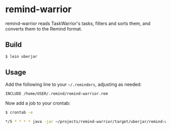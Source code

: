 # remind-warrior
remind-warrior reads TaskWarrior's tasks, filters and sorts them, and converts
them to the Remind format.

## Build
```bash
$ lein uberjar
```

## Usage
Add the following line to your `~/.reminders`, adjusting as needed:
```remind
INCLUDE /home/USER/.remind/remind-warrior.rem
```

Now add a job to your crontab:
```bash
$ crontab -e

*/5 * * * * java -jar ~/projects/remind-warrior/target/uberjar/remind-warrior-0.1.0-standalone.jar >| ~/.remind/remind-warrior.rem
```
